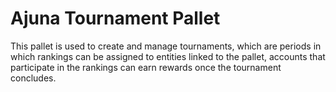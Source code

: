 # Ajuna Tournament Pallet

This pallet is used to create and manage tournaments,
which are periods in which rankings can be assigned to entities linked to the pallet,
accounts that participate in the rankings can earn rewards once the tournament concludes.
